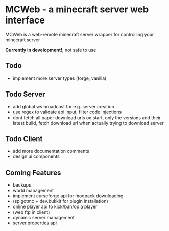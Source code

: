 # MCWeb - a minecraft server web interface

MCWeb is a web-remote minecraft server wrapper for controlling your minecraft server  

**Currently in development!**, not safe to use

## Todo
* implement more server types (forge, vanilla)

## Todo Server
* add global ws broadcast for e.g. server creation
* use regex to validate api input, filter code injections
* dont fetch all paper download urls on start, only the versions and their latest build, fetch download url when actually trying to download server

## Todo Client
* add more documentation comments
* design ui components

## Coming Features
* backups
* world management
* implement curseforge api for modpack downloading
* (spigotmc + dev.bukkit for plugin installation)
* online player api to kick/ban/op a player
* (web ftp in client)
* dynamic server management
* server.properties api
